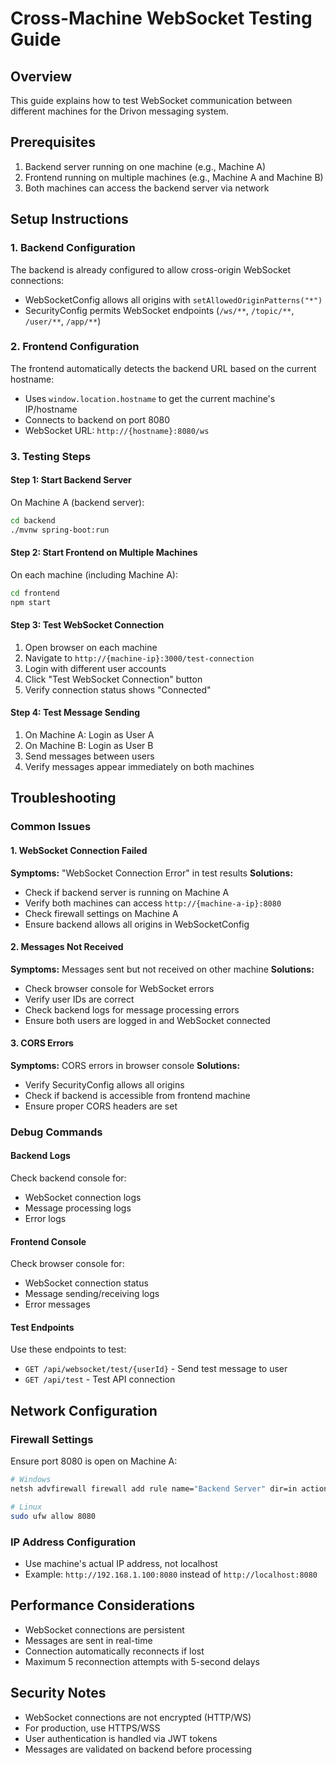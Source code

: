 # Cross-Machine WebSocket Testing Guide

## Overview
This guide explains how to test WebSocket communication between different machines for the Drivon messaging system.

## Prerequisites
1. Backend server running on one machine (e.g., Machine A)
2. Frontend running on multiple machines (e.g., Machine A and Machine B)
3. Both machines can access the backend server via network

## Setup Instructions

### 1. Backend Configuration
The backend is already configured to allow cross-origin WebSocket connections:
- WebSocketConfig allows all origins with `setAllowedOriginPatterns("*")`
- SecurityConfig permits WebSocket endpoints (`/ws/**`, `/topic/**`, `/user/**`, `/app/**`)

### 2. Frontend Configuration
The frontend automatically detects the backend URL based on the current hostname:
- Uses `window.location.hostname` to get the current machine's IP/hostname
- Connects to backend on port 8080
- WebSocket URL: `http://{hostname}:8080/ws`

### 3. Testing Steps

#### Step 1: Start Backend Server
On Machine A (backend server):
```bash
cd backend
./mvnw spring-boot:run
```

#### Step 2: Start Frontend on Multiple Machines
On each machine (including Machine A):
```bash
cd frontend
npm start
```

#### Step 3: Test WebSocket Connection
1. Open browser on each machine
2. Navigate to `http://{machine-ip}:3000/test-connection`
3. Login with different user accounts
4. Click "Test WebSocket Connection" button
5. Verify connection status shows "Connected"

#### Step 4: Test Message Sending
1. On Machine A: Login as User A
2. On Machine B: Login as User B
3. Send messages between users
4. Verify messages appear immediately on both machines

## Troubleshooting

### Common Issues

#### 1. WebSocket Connection Failed
**Symptoms:** "WebSocket Connection Error" in test results
**Solutions:**
- Check if backend server is running on Machine A
- Verify both machines can access `http://{machine-a-ip}:8080`
- Check firewall settings on Machine A
- Ensure backend allows all origins in WebSocketConfig

#### 2. Messages Not Received
**Symptoms:** Messages sent but not received on other machine
**Solutions:**
- Check browser console for WebSocket errors
- Verify user IDs are correct
- Check backend logs for message processing errors
- Ensure both users are logged in and WebSocket connected

#### 3. CORS Errors
**Symptoms:** CORS errors in browser console
**Solutions:**
- Verify SecurityConfig allows all origins
- Check if backend is accessible from frontend machine
- Ensure proper CORS headers are set

### Debug Commands

#### Backend Logs
Check backend console for:
- WebSocket connection logs
- Message processing logs
- Error logs

#### Frontend Console
Check browser console for:
- WebSocket connection status
- Message sending/receiving logs
- Error messages

#### Test Endpoints
Use these endpoints to test:
- `GET /api/websocket/test/{userId}` - Send test message to user
- `GET /api/test` - Test API connection

## Network Configuration

### Firewall Settings
Ensure port 8080 is open on Machine A:
```bash
# Windows
netsh advfirewall firewall add rule name="Backend Server" dir=in action=allow protocol=TCP localport=8080

# Linux
sudo ufw allow 8080
```

### IP Address Configuration
- Use machine's actual IP address, not localhost
- Example: `http://192.168.1.100:8080` instead of `http://localhost:8080`

## Performance Considerations
- WebSocket connections are persistent
- Messages are sent in real-time
- Connection automatically reconnects if lost
- Maximum 5 reconnection attempts with 5-second delays

## Security Notes
- WebSocket connections are not encrypted (HTTP/WS)
- For production, use HTTPS/WSS
- User authentication is handled via JWT tokens
- Messages are validated on backend before processing 